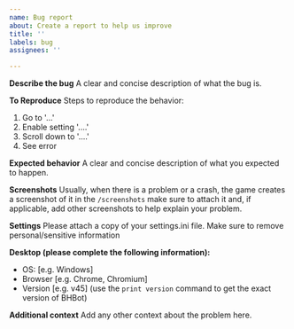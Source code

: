 ```yaml
---
name: Bug report
about: Create a report to help us improve
title: ''
labels: bug
assignees: ''

---
```


**Describe the bug**
A clear and concise description of what the bug is.

**To Reproduce**
Steps to reproduce the behavior:
1. Go to '...'
2. Enable setting '....'
3. Scroll down to '....'
4. See error

**Expected behavior**
A clear and concise description of what you expected to happen.

**Screenshots**
Usually, when there is a problem or a crash, the game creates a screenshot of it in the `/screenshots` make sure to attach it and, if applicable, add other screenshots to help explain your problem.

**Settings**
Please attach a copy of your settings.ini file. Make sure to remove personal/sensitive information

**Desktop (please complete the following information):**
 - OS: [e.g. Windows]
 - Browser [e.g. Chrome, Chromium]
 - Version [e.g. v45] (use the `print version` command to get the exact version of BHBot)

**Additional context**
Add any other context about the problem here.
